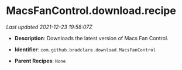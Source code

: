 # MacsFanControl.download.recipe

_Last updated 2021-12-23 19:58:07Z_

- **Description**: Downloads the latest version of Macs Fan Control.

- **Identifier**: `com.github.bradclare.download.MacsFanControl`

- **Parent Recipes**: `None`